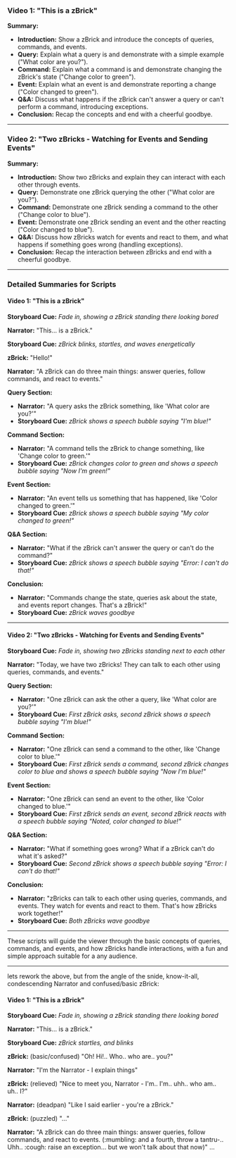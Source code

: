 ### Video 1: "This is a zBrick"

**Summary:**
- **Introduction:** Show a zBrick and introduce the concepts of queries, commands, and events.
- **Query:** Explain what a query is and demonstrate with a simple example ("What color are you?").
- **Command:** Explain what a command is and demonstrate changing the zBrick's state ("Change color to green").
- **Event:** Explain what an event is and demonstrate reporting a change ("Color changed to green").
- **Q&A:** Discuss what happens if the zBrick can't answer a query or can't perform a command, introducing exceptions.
- **Conclusion:** Recap the concepts and end with a cheerful goodbye.

---

### Video 2: "Two zBricks - Watching for Events and Sending Events"

**Summary:**
- **Introduction:** Show two zBricks and explain they can interact with each other through events.
- **Query:** Demonstrate one zBrick querying the other ("What color are you?").
- **Command:** Demonstrate one zBrick sending a command to the other ("Change color to blue").
- **Event:** Demonstrate one zBrick sending an event and the other reacting ("Color changed to blue").
- **Q&A:** Discuss how zBricks watch for events and react to them, and what happens if something goes wrong (handling exceptions).
- **Conclusion:** Recap the interaction between zBricks and end with a cheerful goodbye.

---

### Detailed Summaries for Scripts

#### Video 1: "This is a zBrick"

**Storyboard Cue:**
*Fade in, showing a zBrick standing there looking bored*

**Narrator:** 
"This... is a zBrick."

**Storyboard Cue:**
*zBrick blinks, startles, and waves energetically*

**zBrick:**
"Hello!"

**Narrator:**
"A zBrick can do three main things: answer queries, follow commands, and react to events."

**Query Section:**
- **Narrator:** "A query asks the zBrick something, like 'What color are you?'"
- **Storyboard Cue:** *zBrick shows a speech bubble saying "I'm blue!"*

**Command Section:**
- **Narrator:** "A command tells the zBrick to change something, like 'Change color to green.'"
- **Storyboard Cue:** *zBrick changes color to green and shows a speech bubble saying "Now I'm green!"*

**Event Section:**
- **Narrator:** "An event tells us something that has happened, like 'Color changed to green.'"
- **Storyboard Cue:** *zBrick shows a speech bubble saying "My color changed to green!"*

**Q&A Section:**
- **Narrator:** "What if the zBrick can't answer the query or can't do the command?"
- **Storyboard Cue:** *zBrick shows a speech bubble saying "Error: I can't do that!"*

**Conclusion:**
- **Narrator:** "Commands change the state, queries ask about the state, and events report changes. That's a zBrick!"
- **Storyboard Cue:** *zBrick waves goodbye*

---

#### Video 2: "Two zBricks - Watching for Events and Sending Events"

**Storyboard Cue:**
*Fade in, showing two zBricks standing next to each other*

**Narrator:**
"Today, we have two zBricks! They can talk to each other using queries, commands, and events."

**Query Section:**
- **Narrator:** "One zBrick can ask the other a query, like 'What color are you?'"
- **Storyboard Cue:** *First zBrick asks, second zBrick shows a speech bubble saying "I'm blue!"*

**Command Section:**
- **Narrator:** "One zBrick can send a command to the other, like 'Change color to blue.'"
- **Storyboard Cue:** *First zBrick sends a command, second zBrick changes color to blue and shows a speech bubble saying "Now I'm blue!"*

**Event Section:**
- **Narrator:** "One zBrick can send an event to the other, like 'Color changed to blue.'"
- **Storyboard Cue:** *First zBrick sends an event, second zBrick reacts with a speech bubble saying "Noted, color changed to blue!"*

**Q&A Section:**
- **Narrator:** "What if something goes wrong? What if a zBrick can't do what it's asked?"
- **Storyboard Cue:** *Second zBrick shows a speech bubble saying "Error: I can't do that!"*

**Conclusion:**
- **Narrator:** "zBricks can talk to each other using queries, commands, and events. They watch for events and react to them. That's how zBricks work together!"
- **Storyboard Cue:** *Both zBricks wave goodbye*

---

These scripts will guide the viewer through the basic concepts of queries, commands, and events, and how zBricks handle interactions, with a fun and simple approach suitable for a any audience.

------------

lets rework the above, but from the angle of the snide, know-it-all, condescending Narrator and confused/basic zBrick:

#### Video 1: "This is a zBrick"

**Storyboard Cue:**
*Fade in, showing a zBrick standing there looking bored*

**Narrator:** 
"This... is a zBrick."

**Storyboard Cue:**
*zBrick startles, and blinks*

**zBrick:**
(basic/confused) "Oh! Hi!.. Who.. who are.. you?"

**Narrator:**
"I'm the Narrator - I explain things"

**zBrick:**
(relieved) "Nice to meet you, Narrator - I'm.. I'm.. uhh.. who am.. uh.. I?"

**Narrator:**
(deadpan) "Like I said earlier - you're a zBrick."

**zBrick:**
(puzzled) "..."

**Narrator:**
"A zBrick can do three main things: answer queries, follow commands, and react to events. (:mumbling: and a fourth, throw a tantru-.. Uhh.. :cough: raise an exception... but we won't talk about that now)"
...